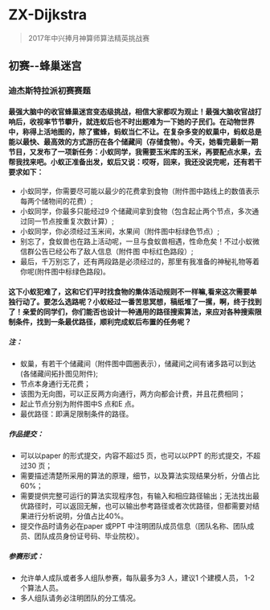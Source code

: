 # ZX-Dijkstra
> 2017年中兴捧月神算师算法精英挑战赛
## 初赛--蜂巢迷宫
### 迪杰斯特拉派初赛赛题
#### 最强大脑中的收官蜂巢迷宫变态级挑战，相信大家都叹为观止！最强大脑收官战打响后，收视率节节攀升，就连蚁后也不时出题难为一下她的子民们。在动物世界中，称得上活地图的，除了蜜蜂，蚂蚁当仁不让。在复杂多变的蚁巢中，蚂蚁总是能以最快、最高效的方式游历在各个储藏间（存储食物）。今天，她看完最新一期节目，又发布了一项新任务：小蚁同学，我需要玉米库的玉米，再要配点水果，去帮我找来吧。小蚁正准备出发，蚁后又说：哎呀，回来，我还没说完呢，还有若干要求如下：
* 小蚁同学，你需要尽可能以最少的花费拿到食物（附件图中路线上的数值表示每两个储物间的花费）;
* 小蚁同学，你最多只能经过9 个储藏间拿到食物（包含起止两个节点，多次通过同一节点按重复次数计算）;
* 小蚁同学，你必须经过玉米间，水果间（附件图中标绿色节点）;
* 别忘了，食蚁兽也在路上活动呢，一旦与食蚁兽相遇，性命危矣！不过小蚁微信群公告已经公布了敌人信息（附件图
中标红色路段）;
* 最后，千万别忘了，还有两段路是必须经过的，那里有我准备的神秘礼物等着你呢(附件图中标绿色路段)。
#### 这下小蚁犯难了，这和它们平时找食物的集体活动规则不一样嘛,看来这次需要单独行动了。要怎么选路呢？小蚁经过一番苦思冥想，稿纸堆了一摞，啊，终于找到了！亲爱的同学们，你们能否也设计一种通用的路径搜索算法，来应对各种搜索限制条件，找到一条最优路径，顺利完成蚁后布置的任务呢？
##### 注：
* 蚁巢，有若干个储藏间（附件图中圆圈表示），储藏间之间有诸多路可以到达(各储藏间拓扑图见附件);
* 节点本身通行无花费；
* 该图为无向图，可以正反两方向通行，两方向都会计费，并且花费相同；
* 起止节点分别为附件图中S 点和E 点。
* 最优路径：即满足限制条件的路径。
##### 作品提交：
* 可以以paper 的形式提交，内容不超过5 页，也可以以PPT 的形式提交，不超过30 页；
* 需要描述清楚所采用的算法的原理，细节，以及算法实现结果分析，分值占比60%；
* 需要提供完整可运行的算法实现程序包，有输入和相应路径输出；无法找出最优路径时，可以返回无解，也可以输出参考路径或者次优路径，但都需要对结果进行分析说明，分值占比40%。
* 提交作品时请务必在paper 或PPT 中注明团队成员信息（团队名称、团队成员、团队成员身份证号码、毕业院校）。
##### 参赛形式：
* 允许单人成队或者多人组队参赛，每队最多为3 人，建议1 个建模人员， 1-2 个算法人员。
* 多人组队请务必注明团队的分工情况。

